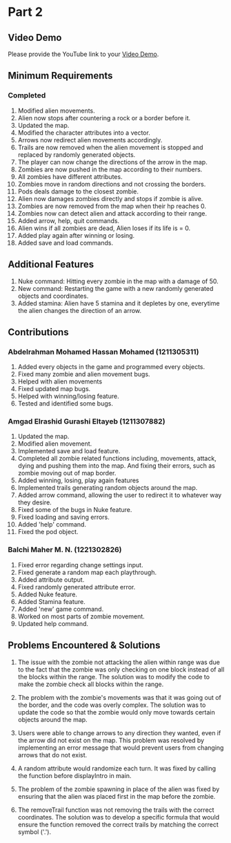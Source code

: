 # Part 2

## Video Demo

Please provide the YouTube link to your [Video Demo](https://youtube.com).

## Minimum Requirements

### Completed

1. Modified alien movements.
2. Alien now stops after countering a rock or a border before it.
3. Updated the map.
4. Modified the character attributes into a vector.
5. Arrows now redirect alien movements accordingly.
6. Trails are now removed when the alien movement is stopped and replaced by randomly generated objects.
7. The player can now change the directions of the arrow in the map.
8. Zombies are now pushed in the map according to their numbers.
9. All zombies have different attributes.
10. Zombies move in random directions and not crossing the borders.
11. Pods deals damage to the closest zombie.
12. Alien now damages zombies directly and stops if zombie is alive.
13. Zombies are now removed from the map when their hp reaches 0.
14. Zombies now can detect alien and attack according to their range.
15. Added arrow, help, quit commands.
16. Alien wins if all zombies are dead, Alien loses if its life is = 0.
17. Added play again after winning or losing.
18. Added save and load commands.


## Additional Features

1. Nuke command: Hitting every zombie in the map with a damage of 50.
2. New command: Restarting the game with a new randomly generated objects and coordinates.
3. Added stamina: Alien have 5 stamina and it depletes by one, everytime the alien changes the direction of an arrow.

## Contributions

### Abdelrahman Mohamed Hassan Mohamed (1211305311)

1. Added every objects in the game and programmed every objects.
2. Fixed many zombie and alien movement bugs.
3. Helped with alien movements
4. Fixed updated map bugs.
5. Helped with winning/losing feature.
6. Tested and identified some bugs.

### Amgad Elrashid Gurashi Eltayeb (1211307882)

1. Updated the map.
2. Modified alien movement.
3. Implemented save and load feature.
4. Completed all zombie related functions including, movements, attack, dying and pushing them into the map. And fixing their errors, such as zombie moving out of map border.
5. Added winning, losing, play again features
6. Implemented trails generating random objects around the map.
7. Added arrow command, allowing the user to redirect it to whatever way they desire.
8. Fixed some of the bugs in Nuke feature.
9. Fixed loading and saving errors.
10. Added 'help' command.
11. Fixed the pod object.

### Balchi Maher M.  N. (1221302826)

1. Fixed error regarding change settings input.
2. Fixed generate a random map each playthrough.
3. Added attribute output.
4. Fixed randomly generated attribute error.
5. Added Nuke feature.
6. Added Stamina feature.
7. Added 'new' game command.
8. Worked on most parts of zombie movement.
9. Updated help command.

## Problems Encountered & Solutions
1. The issue with the zombie not attacking the alien within range was due to the fact that the zombie was only checking on one block instead of all the blocks within the range. The solution was to modify the code to make the zombie check all blocks within the range.

2. The problem with the zombie's movements was that it was going out of the border, and the code was overly complex. The solution was to update the code so that the zombie would only move towards certain objects around the map.

3. Users were able to change arrows to any direction they wanted, even if the arrow did not exist on the map. This problem was resolved by implementing an error message that would prevent users from changing arrows that do not exist.

4. A random attribute would randomize each turn. It was fixed by calling the function before displayIntro in main.

5. The problem of the zombie spawning in place of the alien was fixed by ensuring that the alien was placed first in the map before the zombie.

6. The removeTrail function was not removing the trails with the correct coordinates. The solution was to develop a specific formula that would ensure the function removed the correct trails by matching the correct symbol ('.').
